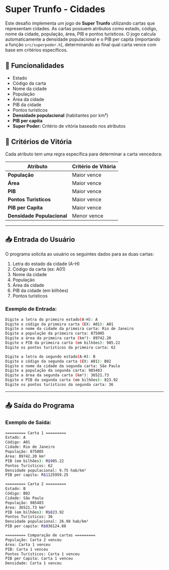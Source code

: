 # Super Trunfo - Cidades

Este desafio implementa um jogo de **Super Trunfo** utilizando cartas que representam cidades. As cartas possuem atributos como estado, código, nome da cidade, população, área, PIB e pontos turísticos. O jogo calcula automaticamente a densidade populacional e o PIB per capita (importando a função `src/superpoder.h`), determinando ao final qual carta vence com base em critérios específicos.

## 🚀 Funcionalidades
- Estado
- Código da carta
- Nome da cidade
- População
- Área da cidade
- PIB da cidade
- Pontos turísticos
- **Densidade populacional** (habitantes por km²)
- **PIB per capita**
- **Super Poder:** Critério de vitória baseado nos atributos

## 📌 Critérios de Vitória
Cada atributo tem uma regra específica para determinar a carta vencedora:

| **Atributo**            | **Critério de Vitória** |
|-------------------------|------------------------|
| **População**          | Maior vence            |
| **Área**               | Maior vence            |
| **PIB**                | Maior vence            |
| **Pontos Turísticos**  | Maior vence            |
| **PIB per Capita**     | Maior vence            |
| **Densidade Populacional** | Menor vence |

---

## 📥 Entrada do Usuário
O programa solicita ao usuário os seguintes dados para as duas cartas:
1. Letra do estado da cidade (A-H)
2. Código da carta (ex: A01)
3. Nome da cidade
4. População
5. Área da cidade
6. PIB da cidade (em bilhões)
7. Pontos turísticos

### **Exemplo de Entrada:**
```bash
Digite a letra do primeiro estado(A-H): A
Digite o código da primeira carta (EX: A01): A01
Digite o nome da cidade da primeira carta: Rio de Janeiro
Digite a população da primeira carta: 875005
Digite a área da primeira carta (km²): 89742.20
Digite o PIB da primeira carta (em bilhões): 985.22
Digite os pontos turísticos da primeira carta: 62

Digite a letra do segundo estado(A-H): B
Digite o código da segunda carta (EX: A01): B02
Digite o nome da cidade da segunda carta: São Paulo
Digite a população da segunda carta: 985403
Digite a área da segunda carta (km²): 36521.73
Digite o PIB da segunda carta (em bilhões): 823.92
Digite os pontos turísticos da segunda carta: 36
```

---

## 📤 Saída do Programa
### **Exemplo de Saída:**
```bash
========= Carta 1 =========
Estado: A
Código: A01
Cidade: Rio de Janeiro
População: 875005
Área: 89742.20 km²
PIB (em bilhões): R$985.22
Pontos Turísticos: 62
Densidade populacional: 9.75 hab/km²
PIB per capita: R$1125959.25

========= Carta 2 =========
Estado: B
Código: B02
Cidade: São Paulo
População: 985403
Área: 36521.73 km²
PIB (em bilhões): R$823.92
Pontos Turísticos: 36
Densidade populacional: 26.98 hab/km²
PIB per capita: R$836124.88

========= Comparação de cartas =========
População: Carta 2 venceu
Área: Carta 1 venceu
PIB: Carta 1 venceu
Pontos Turísticos: Carta 1 venceu
PIB per Capita: Carta 1 venceu
Densidade: Carta 1 venceu
```
